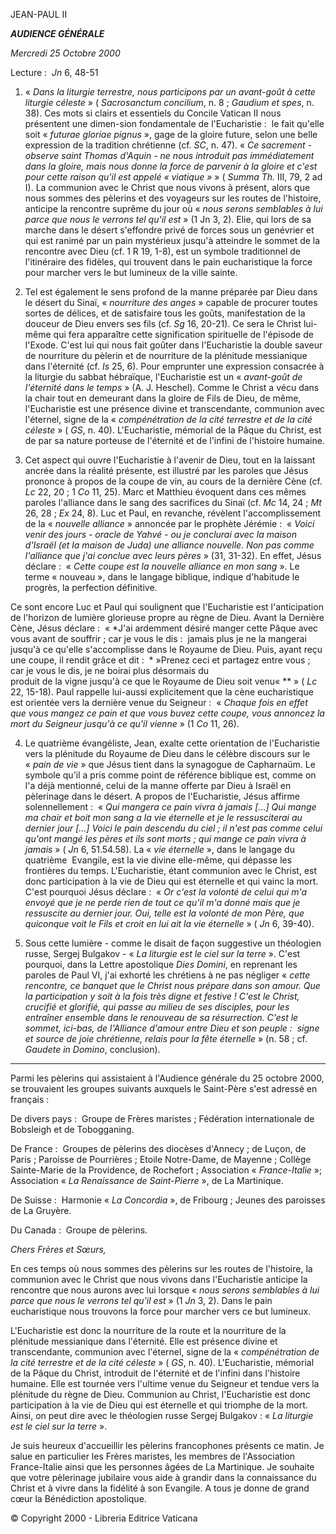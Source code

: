 JEAN-PAUL II

***AUDIENCE GÉNÉRALE***

*Mercredi 25 Octobre 2000*

Lecture :  *Jn* 6, 48-51

1. « *Dans la liturgie terrestre, nous participons par un avant-goût à cette liturgie céleste* » ( *Sacrosanctum concilium*, n. 8 ; *Gaudium et spes*, n. 38). Ces mots si clairs et essentiels du Concile Vatican II nous présentent une dimen-sion fondamentale de l'Eucharistie :  le fait qu'elle soit « *futurae gloriae pignus* », gage de la gloire future, selon une belle expression de la tradition chrétienne (cf. *SC*, n. 47). « *Ce sacrement - observe saint Thomas d'Aquin - ne nous introduit pas immédiatement dans la gloire, mais nous donne la force de parvenir à la gloire et c'est pour cette raison qu'il est appelé « viatique »* » ( *Summa Th.* III, 79, 2 ad I). La communion avec le Christ que nous vivons à présent, alors que nous sommes des pèlerins et des voyageurs sur les routes de l'histoire, anticipe la rencontre suprême du jour où « *nous serons semblables à lui parce que nous le verrons tel qu'il est* » (1 Jn 3, 2). Elie, qui lors de sa marche dans le désert s'effondre privé de forces sous un genévrier et qui est ranimé par un pain mystérieux jusqu'à atteindre le sommet de la rencontre avec Dieu (cf. 1 R 19, 1-8), est un symbole traditionnel de l'itinéraire des fidèles, qui trouvent dans le pain eucharistique la force pour marcher vers le but lumineux de la ville sainte.

2. Tel est également le sens profond de la manne préparée par Dieu dans le désert du Sinaï, « *nourriture des anges* » capable de procurer toutes sortes de délices, et de satisfaire tous les goûts, manifestation de la douceur de Dieu envers ses fils (cf. *Sg* 16, 20-21). Ce sera le Christ lui-même qui fera apparaître cette signification spirituelle de l'épisode de l'Exode. C'est lui qui nous fait goûter dans l'Eucharistie la double saveur de nourriture du pèlerin et de nourriture de la plénitude messianique dans l'éternité (cf. *Is* 25, 6). Pour emprunter une expression consacrée à la liturgie du sabbat hébraïque, l'Eucharistie est un « *avant-goût de l'éternité dans le temps* » (A. J. Heschel). Comme le Christ a vécu dans la chair tout en demeurant dans la gloire de Fils de Dieu, de même, l'Eucharistie est une présence divine et transcendante, communion avec l'éternel, signe de la « *compénétration de la cité terrestre et de la cité céleste* » ( *GS*, n. 40). L'Eucharistie, mémorial de la Pâque du Christ, est de par sa nature porteuse de l'éternité et de l'infini de l'histoire humaine.

3. Cet aspect qui ouvre l'Eucharistie à l'avenir de Dieu, tout en la laissant ancrée dans la réalité présente, est illustré par les paroles que Jésus prononce à propos de la coupe de vin, au cours de la dernière Cène (cf. *Lc* 22, 20 ; 1 *Co* 11, 25). Marc et Matthieu évoquent dans ces mêmes paroles l'alliance dans le sang des sacrifices du Sinaï (cf. *Mc* 14, 24 ; *Mt* 26, 28 ; *Ex* 24, 8). Luc et Paul, en revanche, révèlent l'accomplissement de la « *nouvelle alliance* » annoncée par le prophète Jérémie :  « *Voici venir des jours - oracle de Yahvé - ou je conclurai avec la maison d'Israël (et la maison de Juda) une alliance nouvelle. Non pas comme l'alliance que j'ai conclue avec leurs pères* » (31, 31-32). En effet, Jésus déclare :  « *Cette coupe est la nouvelle alliance en mon sang* ». Le terme « nouveau », dans le langage biblique, indique d'habitude le progrès, la perfection définitive.

Ce sont encore Luc et Paul qui soulignent que l'Eucharistie est l'anticipation de l'horizon de lumière glorieuse propre au règne de Dieu. Avant la Dernière Cène, Jésus déclare :  « *J'ai ardemment désiré manger cette Pâque avec vous avant de souffrir ; car je vous le dis :  jamais plus je ne la mangerai jusqu'à ce qu'elle s'accomplisse dans le Royaume de Dieu. Puis, ayant reçu une coupe, il rendit grâce et dit :  * »Prenez ceci et partagez entre vous ; car je vous le dis, je ne boirai plus désormais du produit de la vigne jusqu'à ce que le Royaume de Dieu soit venu« ** » ( *Lc* 22, 15-18). Paul rappelle lui-aussi explicitement que la cène eucharistique est orientée vers la dernière venue du Seigneur :  « *Chaque fois en effet que vous mangez ce pain et que vous buvez cette coupe, vous annoncez la mort du Seigneur jusqu'à ce qu'il vienne* » (1 *Co* 11, 26).

4. Le quatrième évangéliste, Jean, exalte cette orientation de l'Eucharistie vers la plénitude du Royaume de Dieu dans le célèbre discours sur le « *pain de vie* » que Jésus tient dans la synagogue de Capharnaüm. Le symbole qu'il a pris comme point de référence biblique est, comme on l'a déjà mentionné, celui de la manne offerte par Dieu à Israël en pèlerinage dans le désert. A propos de l'Eucharistie, Jésus affirme solennellement :  « *Qui mangera ce pain vivra à jamais [...] Qui mange ma chair et boit mon sang a la vie éternelle et je le ressusciterai au dernier jour [...] Voici le pain descendu du ciel ; il n'est pas comme celui qu'ont mangé les pères et ils sont morts ; qui mange ce pain vivra à jamais* » ( *Jn* 6, 51.54.58). La « *vie éternelle* », dans le langage du quatrième  Evangile, est la vie divine elle-même, qui dépasse les frontières du temps. L'Eucharistie, étant communion avec le Christ, est donc participation à la vie de Dieu qui est éternelle et qui vainc la mort. C'est pourquoi Jésus déclare :  « *Or c'est la volonté de celui qui m'a envoyé que je ne perde rien de tout ce qu'il m'a donné mais que je ressuscite au dernier jour. Oui, telle est la volonté de mon Père, que quiconque voit le Fils et croit en lui ait la vie éternelle* » ( *Jn* 6, 39-40).

5. Sous cette lumière - comme le disait de façon suggestive un théologien russe, Sergej Bulgakov - « *La liturgie est le ciel sur la terre* ». C'est pourquoi, dans la Lettre apostolique *Dies Domini*, en reprenant les paroles de Paul VI, j'ai exhorté les chrétiens à ne pas négliger « *cette rencontre, ce banquet que le Christ nous prépare dans son amour. Que la participation y soit à la fois très digne et festive ! C'est le Christ, crucifié et glorifié, qui passe au milieu de ses disciples, pour les entraîner ensemble dans le renouveau de sa résurrection. C'est le sommet, ici-bas, de l'Alliance d'amour entre Dieu et son peuple :  signe et source de joie chrétienne, relais pour la fête éternelle* » (n. 58 ; cf. *Gaudete in Domino*, conclusion).

* * *

Parmi les pèlerins qui assistaient à l'Audience générale du 25 octobre 2000, se trouvaient les groupes suivants auxquels le Saint-Père s'est adressé en français :

De divers pays :  Groupe de Frères maristes ; Fédération internationale de Bobsleigh et de Tobogganing.

De France :  Groupes de pèlerins des diocèses d'Annecy ; de Luçon, de Paris ; Paroisse de Pourrières ; Etoile Notre-Dame, de Mayenne ; Collège Sainte-Marie de la Providence, de Rochefort ; Association « *France-Italie* »; Association « *La Renaissance de Saint-Pierre* », de La Martinique.

De Suisse :  Harmonie « *La Concordia* », de Fribourg ; Jeunes des paroisses de La Gruyère.

Du Canada :  Groupe de pèlerins.

*Chers Frères et Sœurs,*

En ces temps où nous sommes des pèlerins sur les routes de l'histoire, la communion avec le Christ que nous vivons dans l'Eucharistie anticipe la rencontre que nous aurons avec lui lorsque « *nous serons semblables à lui parce que nous le verrons tel qu'il est* » (1 *Jn* 3, 2). Dans le pain eucharistique nous trouvons la force pour marcher vers ce but lumineux.

L'Eucharistie est donc la nourriture de la route et la nourriture de la plénitude messianique dans l'éternité. Elle est présence divine et transcendante, communion avec l'éternel, signe de la « *compénétration de la cité terrestre et de la cité céleste* » ( *GS*, n. 40). L'Eucharistie, mémorial de la Pâque du Christ, introduit de l'éternité et de l'infini dans l'histoire humaine. Elle est tournée vers l'ultime venue du Seigneur et tendue vers la plénitude du règne de Dieu. Communion au Christ, l'Eucharistie est donc participation à la vie de Dieu qui est éternelle et qui triomphe de la mort. Ainsi, on peut dire avec le théologien russe Sergej Bulgakov : « *La liturgie est le ciel sur la terre* ».

Je suis heureux d'accueillir les pèlerins francophones présents ce matin. Je salue en particulier les Frères maristes, les membres de l'Association France-Italie ainsi que les personnes âgées de La Martinique. Je souhaite que votre pèlerinage jubilaire vous aide à grandir dans la connaissance du Christ et à vivre dans la fidélité à son Evangile. A tous je donne de grand cœur la Bénédiction apostolique.

© Copyright 2000 - Libreria Editrice Vaticana
